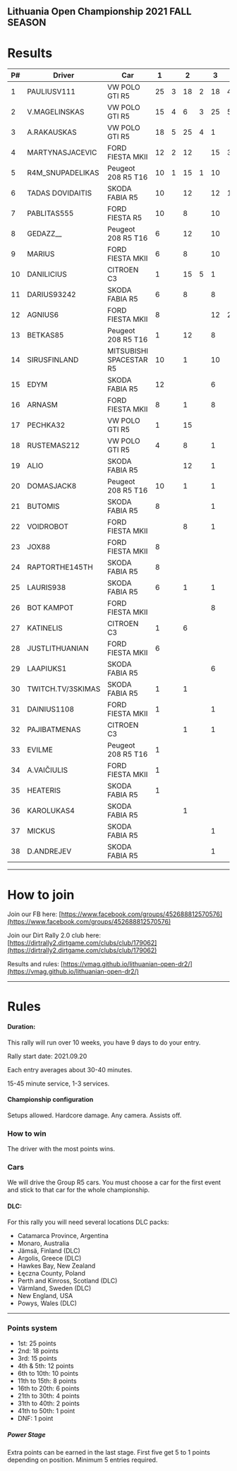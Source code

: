 ## Lithuania Open Championship 2021 FALL SEASON

# Results

| P# | Driver            | Car                     | 1  |   | 2  |   | 3  |   | TOTAL | 
|----|-------------------|-------------------------|----|---|----|---|----|---|-------| 
| 1  | PAULIUSV111       | VW POLO GTI R5          | 25 | 3 | 18 | 2 | 18 | 4 | 70    | 
| 2  | V.MAGELINSKAS     | VW POLO GTI R5          | 15 | 4 | 6  | 3 | 25 | 5 | 58    | 
| 3  | A.RAKAUSKAS       | VW POLO GTI R5          | 18 | 5 | 25 | 4 | 1  |   | 53    | 
| 4  | MARTYNASJACEVIC   | FORD FIESTA MKII        | 12 | 2 | 12 |   | 15 | 3 | 44    | 
| 5  | R4M_SNUPADELIKAS  | Peugeot 208 R5 T16      | 10 | 1 | 15 | 1 | 10 |   | 37    | 
| 6  | TADAS DOVIDAITIS  | SKODA FABIA R5          | 10 |   | 12 |   | 12 | 1 | 35    | 
| 7  | PABLITAS555       | FORD FIESTA R5          | 10 |   | 8  |   | 10 |   | 28    | 
| 8  | GEDAZZ__          | Peugeot 208 R5 T16      | 6  |   | 12 |   | 10 |   | 28    | 
| 9  | MARIUS            | FORD FIESTA MKII        | 6  |   | 8  |   | 10 |   | 24    | 
| 10 | DANILICIUS        | CITROEN C3              | 1  |   | 15 | 5 | 1  |   | 22    | 
| 11 | DARIUS93242       | SKODA FABIA R5          | 6  |   | 8  |   | 8  |   | 22    | 
| 12 | AGNIUS6           | FORD FIESTA MKII        | 8  |   |    |   | 12 | 2 | 22    | 
| 13 | BETKAS85          | Peugeot 208 R5 T16      | 1  |   | 12 |   | 8  |   | 21    | 
| 14 | SIRUSFINLAND      | MITSUBISHI SPACESTAR R5 | 10 |   | 1  |   | 10 |   | 21    | 
| 15 | EDYM              | SKODA FABIA R5          | 12 |   |    |   | 6  |   | 18    | 
| 16 | ARNASM            | FORD FIESTA MKII        | 8  |   | 1  |   | 8  |   | 17    | 
| 17 | PECHKA32          | VW POLO GTI R5          | 1  |   | 15 |   |    |   | 16    | 
| 18 | RUSTEMAS212       | VW POLO GTI R5          | 4  |   | 8  |   | 1  |   | 13    | 
| 19 | ALIO              | SKODA FABIA R5          |    |   | 12 |   | 1  |   | 13    | 
| 20 | DOMASJACK8        | Peugeot 208 R5 T16      | 10 |   | 1  |   | 1  |   | 12    | 
| 21 | BUTOMIS           | SKODA FABIA R5          | 8  |   |    |   | 1  |   | 9     | 
| 22 | VOIDROBOT         | FORD FIESTA MKII        |    |   | 8  |   | 1  |   | 9     | 
| 23 | JOX88             | FORD FIESTA MKII        | 8  |   |    |   |    |   | 8     | 
| 24 | RAPTORTHE145TH    | SKODA FABIA R5          | 8  |   |    |   |    |   | 8     | 
| 25 | LAURIS938         | SKODA FABIA R5          | 6  |   | 1  |   | 1  |   | 8     | 
| 26 | BOT KAMPOT        | FORD FIESTA MKII        |    |   |    |   | 8  |   | 8     | 
| 27 | KATINELIS         | CITROEN C3              | 1  |   | 6  |   |    |   | 7     | 
| 28 | JUSTLITHUANIAN    | FORD FIESTA MKII        | 6  |   |    |   |    |   | 6     | 
| 29 | LAAPIUKS1         | SKODA FABIA R5          |    |   |    |   | 6  |   | 6     | 
| 30 | TWITCH.TV/3SKIMAS | SKODA FABIA R5          | 1  |   | 1  |   |    |   | 2     | 
| 31 | DAINIUS1108       | FORD FIESTA MKII        | 1  |   |    |   | 1  |   | 2     | 
| 32 | PAJIBATMENAS      | CITROEN C3              |    |   | 1  |   | 1  |   | 2     | 
| 33 | EVILME            | Peugeot 208 R5 T16      | 1  |   |    |   |    |   | 1     | 
| 34 | A.VAIČIULIS       | FORD FIESTA MKII        | 1  |   |    |   |    |   | 1     | 
| 35 | HEATERIS          | SKODA FABIA R5          | 1  |   |    |   |    |   | 1     | 
| 36 | KAROLUKAS4        | SKODA FABIA R5          |    |   | 1  |   |    |   | 1     | 
| 37 | MICKUS            | SKODA FABIA R5          |    |   |    |   | 1  |   | 1     | 
| 38 | D.ANDREJEV        | SKODA FABIA R5          |    |   |    |   | 1  |   | 1     | 


---
# How to join

Join our FB here: [https://www.facebook.com/groups/452688812570576](https://www.facebook.com/groups/452688812570576)

Join our Dirt Rally 2.0 club here: [https://dirtrally2.dirtgame.com/clubs/club/179062](https://dirtrally2.dirtgame.com/clubs/club/179062)

Results and rules: [https://vmag.github.io/lithuanian-open-dr2/](https://vmag.github.io/lithuanian-open-dr2/)

---
# Rules
#### Duration:

This rally will run over 10 weeks, you have 9 days to do your entry.

Rally start date: 2021.09.20

Each entry averages about 30-40 minutes.

15-45 minute service, 1-3 services.

#### Championship configuration
Setups allowed. Hardcore damage. Any camera. Assists off.

### How to win
The driver with the most points wins. 

### Cars
We will drive the Group R5 cars.  You must choose a car for the first event and stick to that car for the whole championship.

#### DLC:
For this rally you will need several locations DLC packs:

* Catamarca Province, Argentina
* Monaro, Australia
* Jämsä, Finland (DLC)
* Argolis, Greece (DLC)
* Hawkes Bay, New Zealand
* Łęczna County, Poland
* Perth and Kinross, Scotland (DLC)
* Värmland, Sweden (DLC)
* New England, USA
* Powys, Wales (DLC)

--- 
### Points system

* 1st: 25 points
* 2nd: 18 points
* 3rd: 15 points
* 4th & 5th: 12 points
* 6th to 10th: 10 points
* 11th to 15th: 8 points
* 16th to 20th: 6 points
* 21th to 30th: 4 points
* 31th to 40th: 2 points
* 41th to 50th: 1 point
* DNF: 1 point

##### Power Stage
Extra points can be earned in the last stage. First five get 5 to 1 points depending on position. Minimum 5 entries required.





